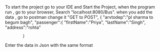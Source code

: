To start the project go to your IDE and Start the Project,
when the program run , go to your browser,
Search "localhost:8080/Bus".
when you add the data ,
go to postman change it "GET to POST",
{
		    "arvtodep":"pl sharma to begum bagh",
		    "passenger":{
		        "firstName":"Priya",
		        "lastName":"Singh",
		        "address":"rohta"
		        
		        
		    }
Enter the data in Json with the same format
